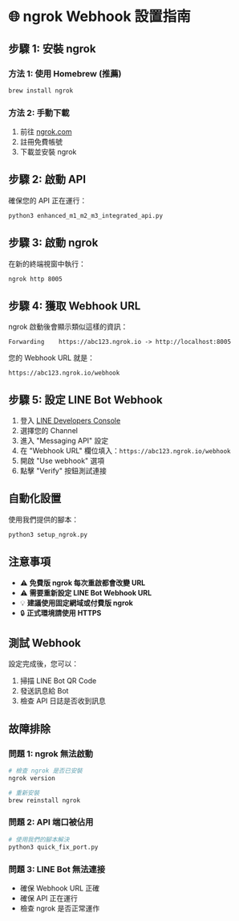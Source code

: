 # 🌐 ngrok Webhook 設置指南

## 步驟 1: 安裝 ngrok

### 方法 1: 使用 Homebrew (推薦)
```bash
brew install ngrok
```

### 方法 2: 手動下載
1. 前往 [ngrok.com](https://ngrok.com/)
2. 註冊免費帳號
3. 下載並安裝 ngrok

## 步驟 2: 啟動 API

確保您的 API 正在運行：
```bash
python3 enhanced_m1_m2_m3_integrated_api.py
```

## 步驟 3: 啟動 ngrok

在新的終端視窗中執行：
```bash
ngrok http 8005
```

## 步驟 4: 獲取 Webhook URL

ngrok 啟動後會顯示類似這樣的資訊：
```
Forwarding    https://abc123.ngrok.io -> http://localhost:8005
```

您的 Webhook URL 就是：
```
https://abc123.ngrok.io/webhook
```

## 步驟 5: 設定 LINE Bot Webhook

1. 登入 [LINE Developers Console](https://developers.line.biz/)
2. 選擇您的 Channel
3. 進入 "Messaging API" 設定
4. 在 "Webhook URL" 欄位填入：`https://abc123.ngrok.io/webhook`
5. 開啟 "Use webhook" 選項
6. 點擊 "Verify" 按鈕測試連接

## 自動化設置

使用我們提供的腳本：
```bash
python3 setup_ngrok.py
```

## 注意事項

- ⚠️ **免費版 ngrok 每次重啟都會改變 URL**
- ⚠️ **需要重新設定 LINE Bot Webhook URL**
- 💡 **建議使用固定網域或付費版 ngrok**
- 🔒 **正式環境請使用 HTTPS**

## 測試 Webhook

設定完成後，您可以：
1. 掃描 LINE Bot QR Code
2. 發送訊息給 Bot
3. 檢查 API 日誌是否收到訊息

## 故障排除

### 問題 1: ngrok 無法啟動
```bash
# 檢查 ngrok 是否已安裝
ngrok version

# 重新安裝
brew reinstall ngrok
```

### 問題 2: API 端口被佔用
```bash
# 使用我們的腳本解決
python3 quick_fix_port.py
```

### 問題 3: LINE Bot 無法連接
- 確保 Webhook URL 正確
- 確保 API 正在運行
- 檢查 ngrok 是否正常運作 